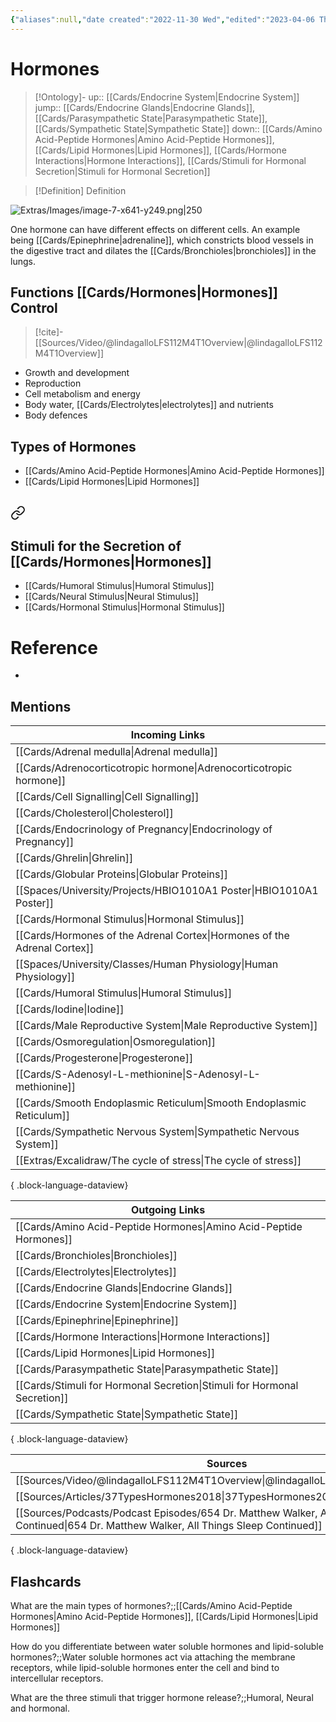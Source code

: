 ```yaml
---
{"aliases":null,"date created":"2022-11-30 Wed","edited":"2023-04-06 Thu","dg-publish":true,"tags":["Uni/LFS112","flashcards/LFS112"],"cssclasses":["recolor-images"],"permalink":"/cards/hormones/","dgPassFrontmatter":true}
---
```


# Hormones

> [!Ontology]-
> up:: [[Cards/Endocrine System\|Endocrine System]]
> jump:: [[Cards/Endocrine Glands\|Endocrine Glands]], [[Cards/Parasympathetic State\|Parasympathetic State]], [[Cards/Sympathetic State\|Sympathetic State]]
> down:: [[Cards/Amino Acid-Peptide Hormones\|Amino Acid-Peptide Hormones]], [[Cards/Lipid Hormones\|Lipid Hormones]], [[Cards/Hormone Interactions\|Hormone Interactions]], [[Cards/Stimuli for Hormonal Secretion\|Stimuli for Hormonal Secretion]]

> [!Definition] Definition

![Extras/Images/image-7-x641-y249.png|250](/img/user/Extras/Images/image-7-x641-y249.png)

One hormone can have different effects on different cells. An example being [[Cards/Epinephrine\|adrenaline]], which constricts blood vessels in the digestive tract and dilates the [[Cards/Bronchioles\|bronchioles]] in the lungs.

## Functions [[Cards/Hormones\|Hormones]] Control

> [!cite]-
> [[Sources/Video/@lindagalloLFS112M4T1Overview\|@lindagalloLFS112M4T1Overview]]

- Growth and development
- Reproduction
- Cell metabolism and energy
- Body water, [[Cards/Electrolytes\|electrolytes]] and nutrients
- Body defences

## Types of Hormones

- [[Cards/Amino Acid-Peptide Hormones\|Amino Acid-Peptide Hormones]]
- [[Cards/Lipid Hormones\|Lipid Hormones]]

## 
<div class="transclusion internal-embed is-loaded"><a class="markdown-embed-link" href="/cards/stimuli-for-hormonal-secretion/#stimuli-for-the-secretion-of-hormones" aria-label="Open link"><svg xmlns="http://www.w3.org/2000/svg" width="24" height="24" viewBox="0 0 24 24" fill="none" stroke="currentColor" stroke-width="2" stroke-linecap="round" stroke-linejoin="round" class="svg-icon lucide-link"><path d="M10 13a5 5 0 0 0 7.54.54l3-3a5 5 0 0 0-7.07-7.07l-1.72 1.71"></path><path d="M14 11a5 5 0 0 0-7.54-.54l-3 3a5 5 0 0 0 7.07 7.07l1.71-1.71"></path></svg></a><div class="markdown-embed">



## Stimuli for the Secretion of [[Cards/Hormones\|Hormones]]

- [[Cards/Humoral Stimulus\|Humoral Stimulus]]
- [[Cards/Neural Stimulus\|Neural Stimulus]]
- [[Cards/Hormonal Stimulus\|Hormonal Stimulus]]


</div></div>


# Reference

- 

## Mentions

| Incoming Links                                                              |
| --------------------------------------------------------------------------- |
| [[Cards/Adrenal medulla\|Adrenal medulla]]                               |
| [[Cards/Adrenocorticotropic hormone\|Adrenocorticotropic hormone]]       |
| [[Cards/Cell Signalling\|Cell Signalling]]                               |
| [[Cards/Cholesterol\|Cholesterol]]                                       |
| [[Cards/Endocrinology of Pregnancy\|Endocrinology of Pregnancy]]         |
| [[Cards/Ghrelin\|Ghrelin]]                                               |
| [[Cards/Globular Proteins\|Globular Proteins]]                           |
| [[Spaces/University/Projects/HBIO1010A1 Poster\|HBIO1010A1 Poster]]      |
| [[Cards/Hormonal Stimulus\|Hormonal Stimulus]]                           |
| [[Cards/Hormones of the Adrenal Cortex\|Hormones of the Adrenal Cortex]] |
| [[Spaces/University/Classes/Human Physiology\|Human Physiology]]         |
| [[Cards/Humoral Stimulus\|Humoral Stimulus]]                             |
| [[Cards/Iodine\|Iodine]]                                                 |
| [[Cards/Male Reproductive System\|Male Reproductive System]]             |
| [[Cards/Osmoregulation\|Osmoregulation]]                                 |
| [[Cards/Progesterone\|Progesterone]]                                     |
| [[Cards/S-Adenosyl-L-methionine\|S-Adenosyl-L-methionine]]               |
| [[Cards/Smooth Endoplasmic Reticulum\|Smooth Endoplasmic Reticulum]]     |
| [[Cards/Sympathetic Nervous System\|Sympathetic Nervous System]]         |
| [[Extras/Excalidraw/The cycle of stress\|The cycle of stress]]           |

{ .block-language-dataview}

| Outgoing Links                                                              |
| --------------------------------------------------------------------------- |
| [[Cards/Amino Acid-Peptide Hormones\|Amino Acid-Peptide Hormones]]       |
| [[Cards/Bronchioles\|Bronchioles]]                                       |
| [[Cards/Electrolytes\|Electrolytes]]                                     |
| [[Cards/Endocrine Glands\|Endocrine Glands]]                             |
| [[Cards/Endocrine System\|Endocrine System]]                             |
| [[Cards/Epinephrine\|Epinephrine]]                                       |
| [[Cards/Hormone Interactions\|Hormone Interactions]]                     |
| [[Cards/Lipid Hormones\|Lipid Hormones]]                                 |
| [[Cards/Parasympathetic State\|Parasympathetic State]]                   |
| [[Cards/Stimuli for Hormonal Secretion\|Stimuli for Hormonal Secretion]] |
| [[Cards/Sympathetic State\|Sympathetic State]]                           |

{ .block-language-dataview}

| Sources                                                                                                                                         |
| ----------------------------------------------------------------------------------------------------------------------------------------------- |
| [[Sources/Video/@lindagalloLFS112M4T1Overview\|@lindagalloLFS112M4T1Overview]]                                                               |
| [[Sources/Articles/37TypesHormones2018\|37TypesHormones2018]]                                                                                |
| [[Sources/Podcasts/Podcast Episodes/654 Dr. Matthew Walker, All Things Sleep Continued\|654 Dr. Matthew Walker, All Things Sleep Continued]] |

{ .block-language-dataview}

## Flashcards

What are the main types of hormones?;;[[Cards/Amino Acid-Peptide Hormones\|Amino Acid-Peptide Hormones]], [[Cards/Lipid Hormones\|Lipid Hormones]]
<!--SR:!2024-05-22,16,170-->

How do you differentiate between water soluble hormones and lipid-soluble hormones?;;Water soluble hormones act via attaching the membrane receptors, while lipid-soluble hormones enter the cell and bind to intercellular receptors.
<!--SR:!2024-05-21,15,170-->

What are the three stimuli that trigger hormone release?;;Humoral, Neural and hormonal.
<!--SR:!2024-05-11,5,150-->